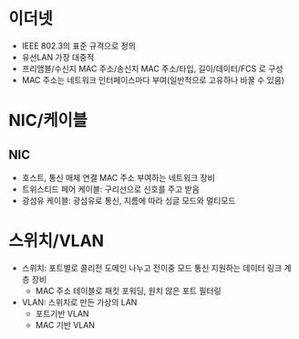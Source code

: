 # 이더넷

* IEEE 802.3의 표준 규격으로 정의
* 유선LAN 가장 대중적
* 프리앰블/수신지 MAC 주소/송신지 MAC 주소/타입, 길이/데이터/FCS 로 구성
* MAC 주소는 네트워크 인터페이스마다 부여(일반적으로 고유하나 바꿀 수 있음)

# NIC/케이블

## NIC

* 호스트, 통신 매체 연결 MAC 주소 부여하는 네트워크 장비
* 트위스티드 페어 케이블: 구리선으로 신호를 주고 받음
* 광섬유 케이블: 광섬유로 통신, 지름에 따라 싱글 모드와 멀티모드

# 스위치/VLAN

* 스위치: 포트별로 콜리전 도메인 나누고 전이중 모드 통신 지원하는 데이터 링크 계층 장비
    * MAC 주소 테이블로 패킷 포워딩, 원치 않은 포트 필터링
* VLAN: 스위치로 만든 가상의 LAN
    * 포트기반 VLAN
    * MAC 기반 VLAN


